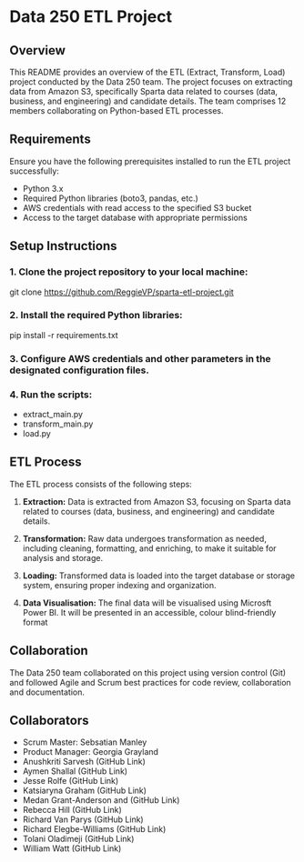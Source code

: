 # Data 250 ETL Project

## Overview

This README provides an overview of the ETL (Extract, Transform, Load) project conducted by the Data 250 team. The project focuses on extracting data from Amazon S3, specifically Sparta data related to courses (data, business, and engineering) and candidate details. The team comprises 12 members collaborating on Python-based ETL processes.

## Requirements

Ensure you have the following prerequisites installed to run the ETL project successfully:

- Python 3.x
- Required Python libraries (boto3, pandas, etc.)
- AWS credentials with read access to the specified S3 bucket
- Access to the target database with appropriate permissions

## Setup Instructions

### 1. Clone the project repository to your local machine:

   git clone https://github.com/ReggieVP/sparta-etl-project.git

### 2. Install the required Python libraries:

   pip install -r requirements.txt

### 3. Configure AWS credentials and other parameters in the designated configuration files.

### 4. Run the scripts:
   
- extract_main.py
- transform_main.py
- load.py

## ETL Process

The ETL process consists of the following steps:

1. **Extraction:** Data is extracted from Amazon S3, focusing on Sparta data related to courses (data, business, and engineering) and candidate details.

2. **Transformation:** Raw data undergoes transformation as needed, including cleaning, formatting, and enriching, to make it suitable for analysis and storage.

3. **Loading:** Transformed data is loaded into the target database or storage system, ensuring proper indexing and organization.

4. **Data Visualisation:** The final data will be visualised using Microsft Power BI. It will be presented in an accessible, colour blind-friendly format 

## Collaboration

The Data 250 team collaborated on this project using version control (Git) and followed Agile and Scrum best practices for code review, collaboration and documentation.

## Collaborators

- Scrum Master: Sebsatian Manley 
- Product Manager: Georgia Grayland
- Anushkriti Sarvesh (GitHub Link)
- Aymen Shallal (GitHub Link)
- Jesse Rolfe (GitHub Link)
- Katsiaryna Graham (GitHub Link)
- Medan Grant-Anderson and (GitHub Link)
- Rebecca Hill (GitHub Link)
- Richard Van Parys (GitHub Link)
- Richard Elegbe-Williams (GitHub Link)
- Tolani Oladimeji (GitHub Link)
- William Watt (GitHub Link)
